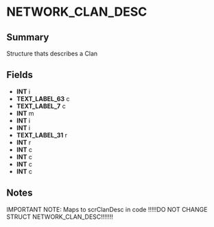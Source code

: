 # NETWORK_CLAN_DESC

## Summary
Structure thats describes a Clan

## Fields
* **INT** i
* **TEXT_LABEL_63** c
* **TEXT_LABEL_7** c
* **INT** m
* **INT** i
* **INT** i
* **TEXT_LABEL_31** r
* **INT** r
* **INT** c
* **INT** c
* **INT** c
* **INT** c

## Notes
IMPORTANT NOTE: Maps to scrClanDesc in code
!!!!!DO NOT CHANGE STRUCT NETWORK_CLAN_DESC!!!!!!!